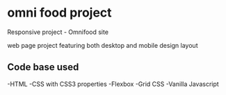 # omni food project

Responsive project - Omnifood site

web page project featuring both desktop and mobile design layout

## Code base used

-HTML
-CSS with CSS3 properties
-Flexbox
-Grid CSS
-Vanilla Javascript

